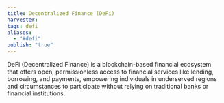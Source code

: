 ```yaml
---
title: Decentralized Finance (DeFi)
harvester: 
tags: defi
aliases:
  - "#defi"
publish: "true"
---
```


DeFi (Decentralized Finance) is a blockchain-based financial ecosystem that offers open, permissionless access to financial services like lending, borrowing, and payments, empowering individuals in underserved regions and circumstances to participate without relying on traditional banks or financial institutions.


